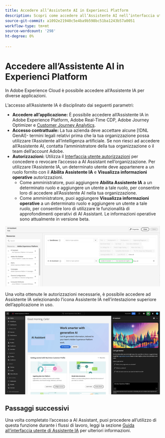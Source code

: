 ```yaml
---
title: Accedere all’Assistente AI in Experienci Platform
description: Scopri come accedere all’Assistente AI nell’interfaccia utente di Experience Cloud.
source-git-commit: a1092e21940c5e4ba9b598bc51ba1243b57a0051
workflow-type: tm+mt
source-wordcount: '298'
ht-degree: 0%

---
```


# Accedere all’Assistente AI in Experienci Platform

In Adobe Experience Cloud è possibile accedere all’Assistente IA per diverse applicazioni.

L’accesso all’Assistente IA è disciplinato dai seguenti parametri:

* **Accedere all’applicazione:** È possibile accedere all’Assistente IA in Adobe Experience Platform, Adobe Real-Time CDP, Adobe Journey Optimizer e [Customer Journey Analytics](https://experienceleague.adobe.com/en/docs/analytics-platform/using/ai-assistant).
* **Accesso contrattuale:** La tua azienda deve accettare alcune [!DNL GenAI]- termini legali relativi prima che la tua organizzazione possa utilizzare l’Assistente all’intelligenza artificiale. Se non riesci ad accedere all’Assistente AI, contatta l’amministratore della tua organizzazione o il team dell’account Adobe.
* **Autorizzazioni:** Utilizza il [Interfaccia utente autorizzazioni](../access-control/abac/ui/permissions.md) per concedere o revocare l’accesso a AI Assistant nell’organizzazione. Per utilizzare l’Assistente IA, un determinato utente deve appartenere a un ruolo fornito con il **Abilita Assistente IA** e **Visualizza informazioni operative** autorizzazioni.
   * Come amministratore, puoi aggiungere **Abilita Assistente IA** a un determinato ruolo e aggiungere un utente a tale ruolo, per consentire loro di accedere all’Assistente AI nella tua organizzazione.
   * Come amministratore, puoi aggiungere **Visualizza informazioni operative** a un determinato ruolo e aggiungere un utente a tale ruolo, per consentire loro di utilizzare le funzionalità di approfondimenti operativi di AI Assistant. Le informazioni operative sono attualmente in versione beta.

![La pagina dell’interfaccia utente delle autorizzazioni con le autorizzazioni Abilita Assistente AI e Visualizza informazioni operative incluse in un determinato ruolo.](./images/permissions.png)

Una volta ottenute le autorizzazioni necessarie, è possibile accedere ad Assistente IA selezionando l’icona Assistente IA nell’intestazione superiore dell’applicazione in uso.

![Assistente AI con esperienza del primo utente.](./images/ai-assistant.png)

## Passaggi successivi

Una volta completato l’accesso a AI Assistant, puoi procedere all’utilizzo di questa funzione durante i flussi di lavoro, leggi la sezione [Guida all’interfaccia utente di Assistente IA](./ui-guide.md) per ulteriori informazioni.